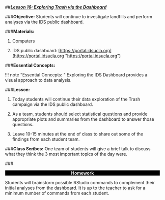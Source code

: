##***<u>Lesson 16: Exploring Trash via the Dashboard</u>***

###**Objective:**
Students will continue to investigate landfills and perform analyses via the IDS public dashboard.

###**Materials:**
1. Computers

2. IDS public dashboard: [https://portal.idsucla.org](https://portal.idsucla.org "https://portal.idsucla.org")

###**Essential Concepts:**

!!! note "Essential Concepts: " 
    Exploring the IDS Dashboard provides a visual approach to data analysis.

###**Lesson:**
1. Today students will continue their data exploration of the Trash campaign via the IDS public dashboard.

2. As a team, students should select statistical questions and provide appropriate plots and
summaries from the dashboard to answer those questions.

3. Leave 10-15 minutes at the end of class to share out some of the findings from each student
team.

###**Class Scribes:**
One team of students will give a brief talk to discuss what they think the 3 most important topics of the day were.

###<p style="background: black; color: white; text-align: center;">**Homework**</p>
Students will brainstorm possible RStudio commands to complement their initial analyses from the dashboard. It is up to the teacher to ask for a minimum number of commands from each student.